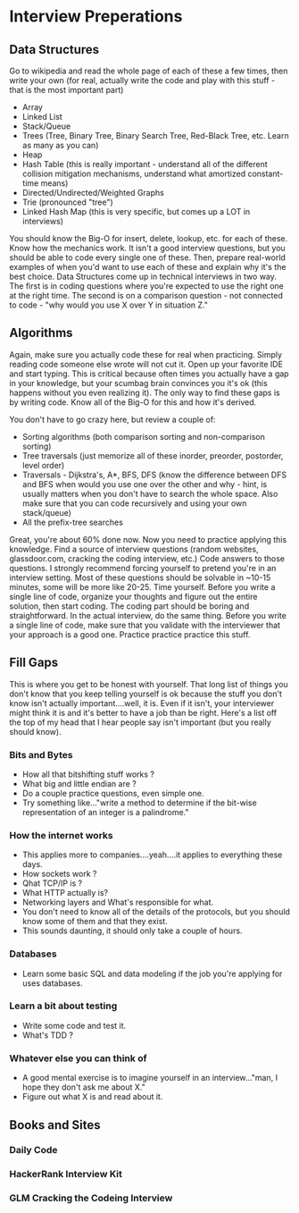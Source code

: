 # Interview Preperations

## Data Structures

Go to wikipedia and read the whole page of each of these a few times, then write your own (for real, actually write the code and play with this stuff - that is the most important part)

- Array
- Linked List
- Stack/Queue
- Trees (Tree, Binary Tree, Binary Search Tree, Red-Black Tree, etc. Learn as many as you can)
- Heap
- Hash Table (this is really important - understand all of the different collision mitigation mechanisms, understand what amortized constant-time means)
- Directed/Undirected/Weighted Graphs
- Trie (pronounced "tree")
- Linked Hash Map (this is very specific, but comes up a LOT in interviews)

You should know the Big-O for insert, delete, lookup, etc. for each of these. Know how the mechanics work. It isn't a good interview questions, but you should be able to code every single one of these. Then, prepare real-world examples of when you'd want to use each of these and explain why it's the best choice. Data Structures come up in technical interviews in two way. The first is in coding questions where you're expected to use the right one at the right time. The second is on a comparison question - not connected to code - "why would you use X over Y in situation Z."

## Algorithms

Again, make sure you actually code these for real when practicing. Simply reading code someone else wrote will not cut it. Open up your favorite IDE and start typing. This is critical because often times you actually have a gap in your knowledge, but your scumbag brain convinces you it's ok (this happens without you even realizing it). The only way to find these gaps is by writing code. Know all of the Big-O for this and how it's derived.

You don't have to go crazy here, but review a couple of:

- Sorting algorithms (both comparison sorting and non-comparison sorting)
- Tree traversals (just memorize all of these inorder, preorder, postorder, level order)
- Traversals - Dijkstra's, A*, BFS, DFS (know the difference between DFS and BFS when would you use one over the other and why - hint, is usually matters when you don't have to search the whole space. Also make sure that you can code recursively and using your own stack/queue)
- All the prefix-tree searches

Great, you're about 60% done now. Now you need to practice applying this knowledge. Find a source of interview questions (random websites, glassdoor.com, cracking the coding interview, etc.) Code answers to those questions. I strongly recommend forcing yourself to pretend you're in an interview setting. Most of these questions should be solvable in ~10-15 minutes, some will be more like 20-25. Time yourself. Before you write a single line of code, organize your thoughts and figure out the entire solution, then start coding. The coding part should be boring and straightforward. In the actual interview, do the same thing. Before you write a single line of code, make sure that you validate with the interviewer that your approach is a good one. Practice practice practice this stuff.

## Fill Gaps

This is where you get to be honest with yourself. That long list of things you don't know that you keep telling yourself is ok because the stuff you don't know isn't actually important....well, it is. Even if it isn't, your interviewer might think it is and it's better to have a job than be right. Here's a list off the top of my head that I hear people say isn't important (but you really should know).

### Bits and Bytes

- How all that bitshifting stuff works ?
- What big and little endian are ?
- Do a couple practice questions, even simple one.
- Try something like..."write a method to determine if the bit-wise representation of an integer is a palindrome."

### How the internet works

- This applies more to companies....yeah....it applies to everything these days.
- How sockets work ?
- Qhat TCP/IP is ?
- What HTTP actually is?
- Networking layers and What's responsible for what.
- You don't need to know all of the details of the protocols, but you should know some of them and that they exist.
- This sounds daunting, it should only take a couple of hours.

### Databases

- Learn some basic SQL and data modeling if the job you're applying for uses databases.

### Learn a bit about testing

- Write some code and test it.
- What's TDD ?

### Whatever else you can think of

- A good mental exercise is to imagine yourself in an interview..."man, I hope they don't ask me about X."
- Figure out what X is and read about it.

## Books and Sites

### Daily Code

### HackerRank Interview Kit

### GLM Cracking the Codeing Interview
